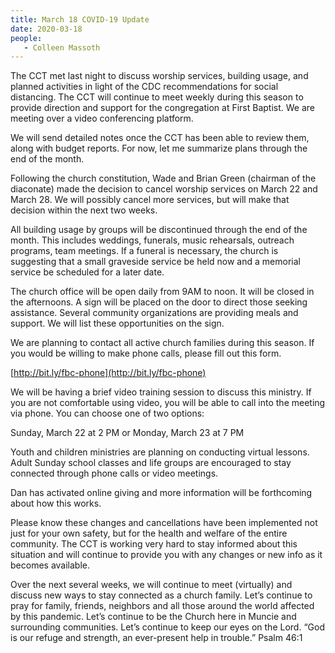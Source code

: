 ```yaml
---
title: March 18 COVID-19 Update
date: 2020-03-18
people: 
   - Colleen Massoth
---
```


The CCT met last night to discuss worship services, building usage, and planned activities in light of the CDC recommendations for social distancing. The CCT will continue to meet weekly during this season to provide direction and support for the congregation at First Baptist. We are meeting over a video conferencing platform.

We will send detailed notes once the CCT has been able to review them, along with budget reports. For now, let me summarize plans through the end of the month.

Following the church constitution, Wade and Brian Green (chairman of the diaconate) made the decision to cancel worship services on March 22 and March 28. We will possibly cancel more services, but will make that decision within the next two weeks.

All building usage by groups will be discontinued through the end of the month. This includes weddings, funerals, music rehearsals, outreach programs, team meetings. If a funeral is necessary, the church is suggesting that a small graveside service be held now and a memorial service be scheduled for a later date.

The church office will be open daily from 9AM to noon. It will be closed in the afternoons. A sign will be placed on the door to direct those seeking assistance. Several community organizations are providing meals and support. We will list these opportunities on the sign.

We are planning to contact all active church families during this season. If you would be willing to make phone calls, please fill out this form.

[http://bit.ly/fbc-phone](http://bit.ly/fbc-phone)

We will be having a brief video training session to discuss this ministry. If you are not comfortable using video, you will be able to call into the meeting via phone. You can choose one of two options:

Sunday, March 22 at 2 PM or Monday, March 23 at 7 PM

Youth and children ministries are planning on conducting virtual lessons. Adult Sunday school classes and life groups are encouraged to stay connected through phone calls or video meetings.

Dan has activated online giving and more information will be forthcoming about how this works.

Please know these changes and cancellations have been implemented not just for your own safety, but for the health and welfare of the entire community. The CCT is working very hard to stay informed about this situation and will continue to provide you with any changes or new info as it becomes available. 

Over the next several weeks, we will continue to meet (virtually) and discuss new ways to stay connected as a church family. Let’s continue to pray for family, friends, neighbors and all those around the world affected by this pandemic. Let’s continue to be the Church here in Muncie and surrounding communities. Let’s continue to keep our eyes on the Lord. “God is our refuge and strength, an ever-present help in trouble.” Psalm 46:1 

